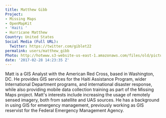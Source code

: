 ```yaml
---
title: Matthew Gibb
Project:
- Missing Maps
- OpenMapKit
- 'Haiti '
- Hurricane Matthew
Country: United States
Social Media (Full URL):
  Twitter: https://twitter.com/giblet22
permalink: users/matthew_gibb
Photo: http://hotwww.s3-website-us-east-1.amazonaws.com/files/old/pictures/picture-383-1488293342.jpg
date: '2017-02-28 14:23:35 Z'
---
```

<p>Matt is a GIS Analyst with the American Red Cross, based in Washington, DC. He provides GIS services for the Haiti Assistance Program, wider International Department programs, and international disaster response, while also providing mobile data collection training as part of the Missing Maps project. Matt's interests include increasing the usage of remotely sensed imagery, both from satellite and UAS sources. He has a background in using GIS for emergency management, previously working as GIS reservist for the Federal Emergency Management Agency.&nbsp;</p>

